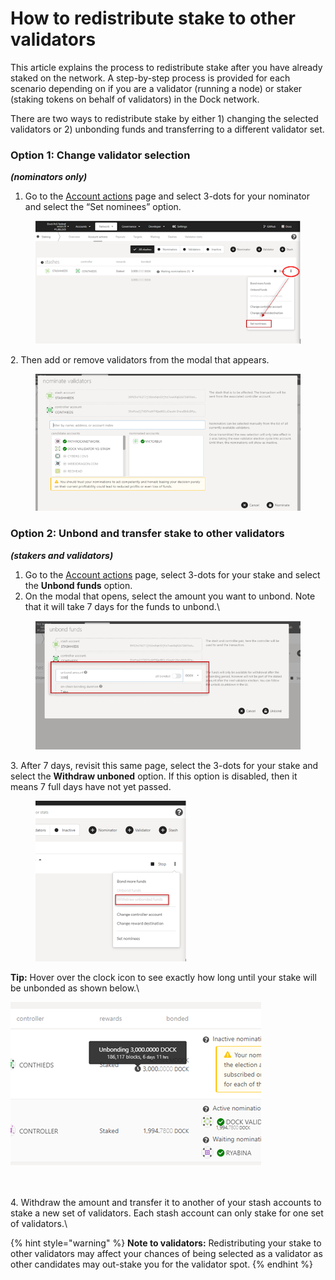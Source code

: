# How to redistribute stake to other validators

This article explains the process to redistribute stake after you have already staked on the network. A step-by-step process is provided for each scenario depending on if you are a validator (running a node) or staker (staking tokens on behalf of validators) in the Dock network.

There are two ways to redistribute stake by either 1) changing the selected validators or 2) unbonding funds and transferring to a different validator set.

### Option 1: Change validator selection

_**(nominators only)**_

1. Go to the [Account actions](https://fe.dock.io/#/staking/actions) page and select 3-dots for your nominator and select the “Set nominees” option.

<div align="left">

<figure><img src="../../.gitbook/assets/1.png" alt=""><figcaption></figcaption></figure>

</div>

2\. Then add or remove validators from the modal that appears.

<div align="left">

<figure><img src="../../.gitbook/assets/1 (1).png" alt=""><figcaption></figcaption></figure>

</div>

### Option 2: Unbond and transfer stake to other validators

_**(stakers and validators)**_

1. Go to the [Account actions](https://fe.dock.io/#/staking/actions) page, select 3-dots for your stake and select the **Unbond funds** option.
2. On the modal that opens, select the amount you want to unbond. Note that it will take 7 days for the funds to unbond.\


<figure><img src="../../.gitbook/assets/1 (2).png" alt=""><figcaption></figcaption></figure>

3\. After 7 days, revisit this same page, select the 3-dots for your stake and select the **Withdraw unboned** option. If this option is disabled, then it means 7 full days have not yet passed.

<div align="left">

<figure><img src="../../.gitbook/assets/1 (3).png" alt="" width="241"><figcaption></figcaption></figure>

</div>

**Tip:** Hover over the clock icon to see exactly how long until your stake will be unbonded as shown below.\


![](<../../.gitbook/assets/1 (4).png>)

\
\
4\. Withdraw the amount and transfer it to another of your stash accounts to stake a new set of validators. Each stash account can only stake for one set of validators.\


{% hint style="warning" %}
**Note to validators:** Redistributing your stake to other validators may affect your chances of being selected as a validator as other candidates may out-stake you for the validator spot.
{% endhint %}
